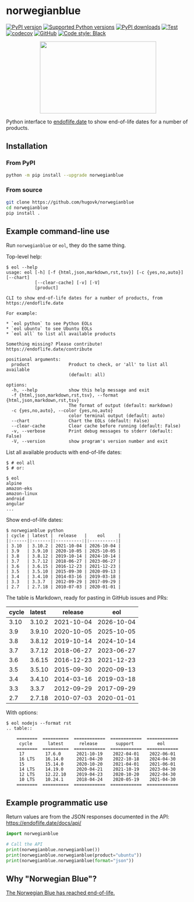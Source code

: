 # norwegianblue

[![PyPI version](https://img.shields.io/pypi/v/norwegianblue.svg?logo=pypi&logoColor=FFE873)](https://pypi.org/project/norwegianblue/)
[![Supported Python versions](https://img.shields.io/pypi/pyversions/norwegianblue.svg?logo=python&logoColor=FFE873)](https://pypi.org/project/norwegianblue/)
[![PyPI downloads](https://img.shields.io/pypi/dm/norwegianblue.svg)](https://pypistats.org/packages/norwegianblue)
[![Test](https://github.com/hugovk/norwegianblue/actions/workflows/test.yml/badge.svg)](https://github.com/hugovk/norwegianblue/actions)
[![codecov](https://codecov.io/gh/hugovk/norwegianblue/branch/main/graph/badge.svg)](https://codecov.io/gh/hugovk/norwegianblue)
[![GitHub](https://img.shields.io/github/license/hugovk/norwegianblue.svg)](LICENSE.txt)
[![Code style: Black](https://img.shields.io/badge/code%20style-Black-000000.svg)](https://github.com/psf/black)

<p align="center"><img src="https://raw.githubusercontent.com/hugovk/norwegianblue/main/img/eol-python.png" width="319" height="197"></p>

Python interface to [endoflife.date](https://endoflife.date/docs/api/) to show
end-of-life dates for a number of products.

## Installation

### From PyPI

```bash
python -m pip install --upgrade norwegianblue
```

### From source

```bash
git clone https://github.com/hugovk/norwegianblue
cd norwegianblue
pip install .
```

## Example command-line use

Run `norwegianblue` or `eol`, they do the same thing.

Top-level help:

<!-- [[[cog
from scripts.run_command import run
run("eol --help")
]]] -->

```console
$ eol --help
usage: eol [-h] [-f {html,json,markdown,rst,tsv}] [-c {yes,no,auto}] [--chart]
           [--clear-cache] [-v] [-V]
           [product]

CLI to show end-of-life dates for a number of products, from https://endoflife.date

For example:

* `eol python` to see Python EOLs
* `eol ubuntu` to see Ubuntu EOLs
* `eol all` to list all available products

Something missing? Please contribute! https://endoflife.date/contribute

positional arguments:
  product               Product to check, or 'all' to list all available
                        (default: all)

options:
  -h, --help            show this help message and exit
  -f {html,json,markdown,rst,tsv}, --format {html,json,markdown,rst,tsv}
                        The format of output (default: markdown)
  -c {yes,no,auto}, --color {yes,no,auto}
                        color terminal output (default: auto)
  --chart               Chart the EOLs (default: False)
  --clear-cache         Clear cache before running (default: False)
  -v, --verbose         Print debug messages to stderr (default: False)
  -V, --version         show program's version number and exit
```

<!-- [[[end]]] -->

List all available products with end-of-life dates:

```console
$ # eol all
$ # or:
```

<!-- [[[cog
run("eol", line_limit=5)
]]] -->

```console
$ eol
alpine
amazon-eks
amazon-linux
android
angular
...
```

<!-- [[[end]]] -->

Show end-of-life dates:

<!-- [[[cog
run("norwegianblue python")
]]] -->

```console
$ norwegianblue python
| cycle | latest |  release   |    eol     |
|:------|:-------|:----------:|:----------:|
| 3.10  | 3.10.2 | 2021-10-04 | 2026-10-04 |
| 3.9   | 3.9.10 | 2020-10-05 | 2025-10-05 |
| 3.8   | 3.8.12 | 2019-10-14 | 2024-10-14 |
| 3.7   | 3.7.12 | 2018-06-27 | 2023-06-27 |
| 3.6   | 3.6.15 | 2016-12-23 | 2021-12-23 |
| 3.5   | 3.5.10 | 2015-09-30 | 2020-09-13 |
| 3.4   | 3.4.10 | 2014-03-16 | 2019-03-18 |
| 3.3   | 3.3.7  | 2012-09-29 | 2017-09-29 |
| 2.7   | 2.7.18 | 2010-07-03 | 2020-01-01 |
```

<!-- [[[end]]] -->

The table is Markdown, ready for pasting in GitHub issues and PRs:

<!-- [[[cog
run("norwegianblue python", with_console=False)
]]] -->

| cycle | latest |  release   |    eol     |
|:------|:-------|:----------:|:----------:|
| 3.10  | 3.10.2 | 2021-10-04 | 2026-10-04 |
| 3.9   | 3.9.10 | 2020-10-05 | 2025-10-05 |
| 3.8   | 3.8.12 | 2019-10-14 | 2024-10-14 |
| 3.7   | 3.7.12 | 2018-06-27 | 2023-06-27 |
| 3.6   | 3.6.15 | 2016-12-23 | 2021-12-23 |
| 3.5   | 3.5.10 | 2015-09-30 | 2020-09-13 |
| 3.4   | 3.4.10 | 2014-03-16 | 2019-03-18 |
| 3.3   | 3.3.7  | 2012-09-29 | 2017-09-29 |
| 2.7   | 2.7.18 | 2010-07-03 | 2020-01-01 |

<!-- [[[end]]] -->

With options:

<!-- [[[cog
run("eol nodejs --format rst")
]]] -->

```console
$ eol nodejs --format rst
.. table::

    ========  ==========  ============  ============  ============
     cycle      latest      release       support         eol     
    ========  ==========  ============  ============  ============
     17        17.6.0      2021-10-19    2022-04-01    2022-06-01 
     16 LTS    16.14.0     2021-04-20    2022-10-18    2024-04-30 
     15        15.14.0     2020-10-20    2021-04-01    2021-06-01 
     14 LTS    14.19.0     2020-04-21    2021-10-19    2023-04-30 
     12 LTS    12.22.10    2019-04-23    2020-10-20    2022-04-30 
     10 LTS    10.24.1     2018-04-24    2020-05-19    2021-04-30 
    ========  ==========  ============  ============  ============
```

<!-- [[[end]]] -->

## Example programmatic use

Return values are from the JSON responses documented in the API:
https://endoflife.date/docs/api/

```python
import norwegianblue

# Call the API
print(norwegianblue.norwegianblue())
print(norwegianblue.norwegianblue(product="ubuntu"))
print(norwegianblue.norwegianblue(format="json"))
```

## Why "Norwegian Blue"?

[The Norwegian Blue has reached end-of-life.](https://youtu.be/vnciwwsvNcc)
